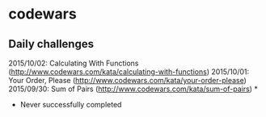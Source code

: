 # codewars

## Daily challenges
2015/10/02: Calculating With Functions (http://www.codewars.com/kata/calculating-with-functions)
2015/10/01: Your Order, Please (http://www.codewars.com/kata/your-order-please)
2015/09/30: Sum of Pairs (http://www.codewars.com/kata/sum-of-pairs) *

* Never successfully completed